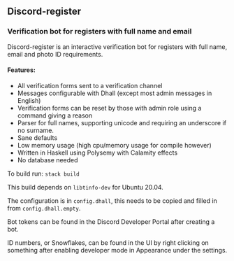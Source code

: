 ## Discord-register
### Verification bot for registers with full name and email

Discord-register is an interactive verification bot for registers with full name, email and photo ID requirements.

#### Features:
- All verification forms sent to a verification channel
- Messages configurable with Dhall (except most admin messages in English)
- Verification forms can be reset by those with admin role using a command giving a reason
- Parser for full names, supporting unicode and requiring an underscore if no surname.
- Sane defaults
- Low memory usage (high cpu/memory usage for compile however)
- Written in Haskell using Polysemy with Calamity effects
- No database needed

To build run:
```stack build```

This build depends on `libtinfo-dev` for Ubuntu 20.04. 

The configuration is in ```config.dhall```, this needs to be copied and filled in from ```config.dhall.empty```.

Bot tokens can be found in the Discord Developer Portal after creating a bot.

ID numbers, or Snowflakes, can be found in the UI by right clicking on something after enabling developer mode in Appearance under the settings.

